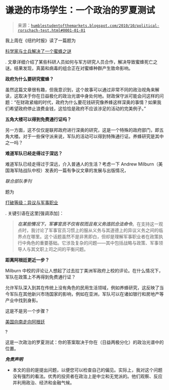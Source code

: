 <!--yml

类别：未分类

日期：2024-05-18 04:32:59

-->

# 谦逊的市场学生：一个政治的罗夏测试

> 来源：[`humblestudentofthemarkets.blogspot.com/2010/10/political-rorschach-test.html#0001-01-01`](https://humblestudentofthemarkets.blogspot.com/2010/10/political-rorschach-test.html#0001-01-01)

我上周在《纽约时报》读了一篇题为

[科学家与士兵解决了一个蜜蜂之谜](http://www.nytimes.com/2010/10/07/science/07bees.html)

. 文章详细介绍了某些科研人员如何与军方研究人员合作，解决导致蜜蜂死亡之谜。结果发现，真菌和病毒的组合正在对蜜蜂种群产生致命影响。

**政府为什么要研究蜜蜂？**

虽然这篇文章很有趣，但我意识到，这个故事可以通过非常不同的政治视角来解读，这取决于你在日益极化的政治光谱中身处何地。财政保守派可能会问这样的问题：“在财政紧缩的时代，政府为什么要花钱研究像养蜂这样深奥的事情？如果我们希望政府停止浪费金钱，这恰恰是政府不应该涉足的活动的完美例子。”

**五角大楼可以得到免费通行证吗？**

另一方面，这不仅仅是联邦政府进行深奥的研究，这是一个特殊的政府部门，即五角大楼。对于一些保守派来说，军队的活动可以得到特殊通行证。养蜂研究是其中之一吗？

**难道军队已经走得过于深远？**

难道军队已经走得过于深远，介入普通人的生活？考虑一下 Andrew Milburn（美国海军陆战队中校）发表的一篇有争议文章的发展与出版情况，

*联合部队季刊*

题为

[打破等级：异议与军事职业](http://www.ndu.edu/press/breaking-ranks.html)

. 关键引语在这里[强调添加]：

> ***在某些情况下，军事官员不仅有权而且有义务违抗合法命令***。在支持这一观点时，我讨论了军事官员习惯上的服从义务与其道德上的异议义务之间的临界点在哪里。这个话题虽然不是非黑即白，但却是理解军事职业者在政策执行中角色的重要基础。它涉及复杂的问题——其中包括战略与政策、军事领导人与其文职上司之间的平衡问题。

**距离阿根廷更近一步？**

Milburn 中校的评论让人想起了过去拉丁美洲军政府上校的评论。在什么情况下，军队在政策上不再得到免费通行证？

允许军队深入到其在传统上没有角色的民用生活领域，例如养蜂研究，这反映了当今军队在其他新兴市场国家的影响，例如在亚洲，军队可以在诸如银行和房地产等产业中找到身影。

这是不是另一个步骤？

[美国向南走向阿根廷](http://www.qwestfunds.com/publications/newsletters_pdf/newsletter_september_2009.pdf)

?

这是一次政治的罗夏测试：你的答案取决于你在（日益两极分化）的政治光谱中的位置。

***免责声明***

- 本文的目的是提出问题，以便您可以检查自己的偏见。实际上，我对这个问题没有强烈的看法。优秀的投资者在政治上是中立和无党派的。他们观察、反应并利用政治、经济和金融气候。
